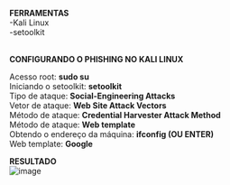 **FERRAMENTAS** <br>
-Kali Linux<br>
-setoolkit<br>
<br>

**CONFIGURANDO O PHISHING NO KALI LINUX**<br>

<p>
Acesso root: <strong> sudo su </strong> <br>
Iniciando o setoolkit:  <strong> setoolkit </strong> <br>
Tipo de ataque: <strong> Social-Engineering Attacks </strong> <br>
Vetor de ataque: <strong> Web Site Attack Vectors </strong> <br>
Método de ataque: <strong> Credential Harvester Attack Method </strong> <br>
Método de ataque: <strong> Web template </strong> <br>
Obtendo o endereço da máquina: <strong> ifconfig (OU ENTER) </strong> <br>
Web template: <strong> Google </strong> <br>
</p>

**RESULTADO**<br>
![image](https://github.com/LuckSLife/pishing-google/assets/89596916/014f4d17-f274-4654-b5f4-9d91eb03714b)

